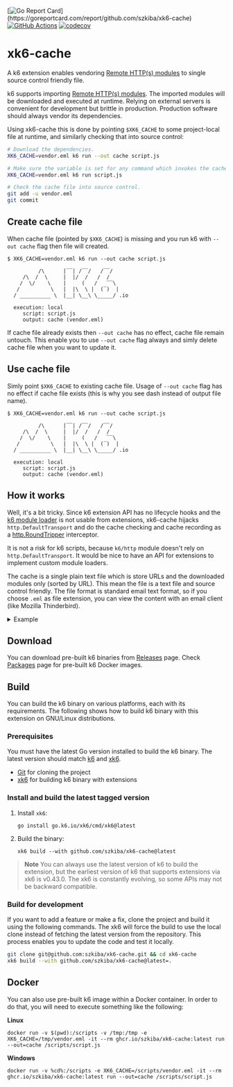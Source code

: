 [![Go Report Card](https://goreportcard.com/badge/github.com/szkiba/xk6-cache?)](https://goreportcard.com/report/github.com/szkiba/xk6-cache)
[![GitHub Actions](https://github.com/szkiba/xk6-cache/workflows/Test/badge.svg)](https://github.com/szkiba/xk6-cache/actions?query=workflow%3ATest+branch%3Amaster)
[![codecov](https://codecov.io/gh/szkiba/xk6-cache/branch/master/graph/badge.svg?token=UESI0KO8J3)](https://codecov.io/gh/szkiba/xk6-cache)

# xk6-cache

A k6 extension enables vendoring [Remote HTTP(s) modules](https://k6.io/docs/using-k6/modules#remote-http-s-modules) to single source control friendly file.

k6 supports importing [Remote HTTP(s) modules](https://k6.io/docs/using-k6/modules#remote-http-s-modules). The imported modules will be downloaded and executed at runtime. Relying on external servers is convenient for development but brittle in production. Production software should always vendor its dependencies.

Using xk6-cache this is done by pointing `$XK6_CACHE` to some project-local file at runtime, and similarly checking that into source control:

```bash
# Download the dependencies.
XK6_CACHE=vendor.eml k6 run --out cache script.js

# Make sure the variable is set for any command which invokes the cache.
XK6_CACHE=vendor.eml k6 run script.js

# Check the cache file into source control.
git add -u vendor.eml
git commit
```

## Create cache file

When cache file (pointed by `$XK6_CACHE`) is missing and you run k6 with `--out cache` flag then file will created.

```plain
$ XK6_CACHE=vendor.eml k6 run --out cache script.js

          /\      |‾‾| /‾‾/   /‾‾/   
     /\  /  \     |  |/  /   /  /    
    /  \/    \    |     (   /   ‾‾\  
   /          \   |  |\  \ |  (‾)  | 
  / __________ \  |__| \__\ \_____/ .io

  execution: local
     script: script.js
     output: cache (vendor.eml)
```

If cache file already exists then `--out cache` has no effect, cache file remain untouch. This enable you to use `--out cache` flag always and simly delete cache file when you want to update it.

## Use cache file

Simly point `$XK6_CACHE` to existing cache file. Usage of `--out cache` flag has no effect if cache file exists (this is why you see dash instead of output file name).

```plain
$ XK6_CACHE=vendor.eml k6 run --out cache script.js

          /\      |‾‾| /‾‾/   /‾‾/   
     /\  /  \     |  |/  /   /  /    
    /  \/    \    |     (   /   ‾‾\  
   /          \   |  |\  \ |  (‾)  | 
  / __________ \  |__| \__\ \_____/ .io

  execution: local
     script: script.js
     output: cache (vendor.eml)
```

## How it works

Well, it's a bit tricky. Since k6 extension API has no lifecycle hooks and the [k6 module loader](https://github.com/k6io/k6/tree/master/loader) is not usable from extensions, xk6-cache hijacks `http.DefaultTransport` and do the cache checking and cache recording as a [http.RoundTripper](https://golang.org/pkg/net/http/#RoundTripper) interceptor.

It is not a risk for k6 scripts, because `k6/http` module doesn't rely on `http.DefaultTransport`. It would be nice to have an API for extensions to implement custom module loaders.

The cache is a single plain text file which is store URLs and the downloaded modules only (sorted by URL). This mean the file is  a text file and source control friendly. The file format is standard email text format, so if you choose `.eml` as file extension, you can view the content with an email client (like Mozilla Thinderbird).

<details><summary>Example</summary>
<p>

For the following script file ...

```js
import { uuidv4 } from 'https://jslib.k6.io/k6-utils/1.4.0/index.js';

export default function () {
  const randomUUID = uuidv4();
  console.log(randomUUID);
}
```

... this cache file will be generated:

```eml
Content-Type: multipart/mixed; boundary=______________________________o_o______________________________
Subject: xk6-cache

--______________________________o_o______________________________
Content-Type: text/plain; charset=utf-8

This is xk6-cache's standard email format cache file that can be viewed with an email client such as Mozilla Thunderbird. Modules stored as email attachments.
--______________________________o_o______________________________
Content-Disposition: attachment; filename="https://jslib.k6.io/k6-utils/1.4.0/index.js"
Content-Length: 4974
Content-Location: https://jslib.k6.io/k6-utils/1.4.0/index.js?_k6=1
Content-Type: text/javascript

(()=>{"use strict";var t={n:r=>{var e=r&&r.__esModule?()=>r.default:()=>r;return .......__esModule&&Object.defineProperty(w,"__esModule",{value:!0})})();
//# sourceMappingURL=index.js.map
--______________________________o_o______________________________--

```

> **Note**
> The long, minified JavaScript code replaced with `.......` in the example above.

</p>
</details>

## Download

You can download pre-built k6 binaries from [Releases](https://github.com/szkiba/xk6-cache/releases/) page. Check [Packages](https://github.com/szkiba/xk6-cache/pkgs/container/xk6-cache) page for pre-built k6 Docker images.

## Build

You can build the k6 binary on various platforms, each with its requirements. The following shows how to build k6 binary with this extension on GNU/Linux distributions.

### Prerequisites

You must have the latest Go version installed to build the k6 binary. The latest version should match [k6](https://github.com/grafana/k6#build-from-source) and [xk6](https://github.com/grafana/xk6#requirements).

- [Git](https://git-scm.com/) for cloning the project
- [xk6](https://github.com/grafana/xk6) for building k6 binary with extensions

### Install and build the latest tagged version

1. Install `xk6`:

   ```shell
   go install go.k6.io/xk6/cmd/xk6@latest
   ```

2. Build the binary:

   ```shell
   xk6 build --with github.com/szkiba/xk6-cache@latest
   ```

> **Note**
> You can always use the latest version of k6 to build the extension, but the earliest version of k6 that supports extensions via xk6 is v0.43.0. The xk6 is constantly evolving, so some APIs may not be backward compatible.

### Build for development

If you want to add a feature or make a fix, clone the project and build it using the following commands. The xk6 will force the build to use the local clone instead of fetching the latest version from the repository. This process enables you to update the code and test it locally.

```bash
git clone git@github.com:szkiba/xk6-cache.git && cd xk6-cache
xk6 build --with github.com/szkiba/xk6-cache@latest=.
```

## Docker

You can also use pre-built k6 image within a Docker container. In order to do that, you will need to execute something like the following:

**Linux**

```plain
docker run -v $(pwd):/scripts -v /tmp:/tmp -e XK6_CACHE=/tmp/vendor.eml -it --rm ghcr.io/szkiba/xk6-cache:latest run --out=cache /scripts/script.js
```

**Windows**

```plain
docker run -v %cd%:/scripts -e XK6_CACHE=/scripts/vendor.eml -it --rm ghcr.io/szkiba/xk6-cache:latest run --out=cache /scripts/script.js
```
